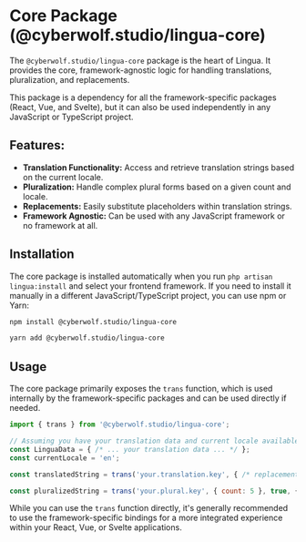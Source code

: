 # Core Package (@cyberwolf.studio/lingua-core)

The `@cyberwolf.studio/lingua-core` package is the heart of Lingua. It provides the core, framework-agnostic logic for handling translations, pluralization, and replacements.

This package is a dependency for all the framework-specific packages (React, Vue, and Svelte), but it can also be used independently in any JavaScript or TypeScript project.

## Features:

*   **Translation Functionality:** Access and retrieve translation strings based on the current locale.
*   **Pluralization:** Handle complex plural forms based on a given count and locale.
*   **Replacements:** Easily substitute placeholders within translation strings.
*   **Framework Agnostic:** Can be used with any JavaScript framework or no framework at all.

## Installation

The core package is installed automatically when you run `php artisan lingua:install` and select your frontend framework. If you need to install it manually in a different JavaScript/TypeScript project, you can use npm or Yarn:

```bash
npm install @cyberwolf.studio/lingua-core
```

```bash
yarn add @cyberwolf.studio/lingua-core
```

## Usage

The core package primarily exposes the `trans` function, which is used internally by the framework-specific packages and can be used directly if needed.

```javascript
import { trans } from '@cyberwolf.studio/lingua-core';

// Assuming you have your translation data and current locale available
const LinguaData = { /* ... your translation data ... */ };
const currentLocale = 'en';

const translatedString = trans('your.translation.key', { /* replacements */ }, false, { Lingua: LinguaData, locale: currentLocale });

const pluralizedString = trans('your.plural.key', { count: 5 }, true, { Lingua: LinguaData, locale: currentLocale });
```

While you can use the `trans` function directly, it's generally recommended to use the framework-specific bindings for a more integrated experience within your React, Vue, or Svelte applications. 